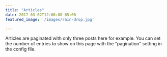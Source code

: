 ```yaml
---
title: "Articles"
date: 2017-03-02T12:00:00-05:00
featured_image: '/images/rain-drop.jpg'

---
```

Articles are paginated with only three posts here for example. You can set the number of entries to show on this page with the "pagination" setting in the config file.

